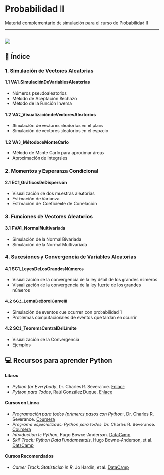 # Probabilidad II

Material complementario de simulación para el curso de Probabilidad II

---
![](https://upload.wikimedia.org/wikipedia/commons/f/f1/Monkey-typing.jpg)
---

## 📂 Índice

### 1. Simulación de Vectores Aleatorias
#### 1.1 VA1_SimulaciónDeVariablesAleatorias
* Números pseudoaleatorios
* Método de Aceptación Rechazo
* Método de la Función Inversa
#### 1.2 VA2_VisualizacióndeVectoresAleatorios
* Simulación de vectores aleatorios en el plano
* Simulación de vectores aleatorios en el espacio
#### 1.2 VA3_MétododeMonteCarlo
* Método de Monte Carlo para aproximar áreas
* Aproximación de Integrales
#### 

### 2. Momentos y Esperanza Condicional
#### 2.1 EC1_GráficosDeDispersión
* Visualización de dos muestras aleatorias
* Estimación de Varianza
* Estimación del Coeficiente de Correlación
  
### 3. Funciones de Vectores Aleatorios
#### 3.1 FVA1_NormalMultivariada
* Simulación de la Normal Bivariada
* Simulación de la Normal Multivariada
  
### 4. Sucesiones y Convergencia de Variables Aleatorias
#### 4.1 SC1_LeyesDeLosGrandesNúmeros
* Visualización de la convergencia de la ley débil de los grandes números
* Visualización de la convergencia de la ley fuerte de los grandes números
#### 4.2 SC2_LemaDeBorelCantelli
* Simulación de eventos que ocurren con probabilidad 1
* Problemas computacionales de eventos que tardan en ocurrir
#### 4.2 SC3_TeoremaCentralDelLímite
* Visualización de la Convergencia
* Ejemplos

## 💻 Recursos para aprender Python

#### Libros
* *Python for Everybody*, Dr. Charles R. Severance. [Enlace](https://do1.dr-chuck.com/pythonlearn/EN_us/pythonlearn.pdf)
* *Python para Todos*, Raúl González Duque. [Enlace](https://persoal.citius.usc.es/eva.cernadas/informaticaparacientificos/material/libros/Python%20para%20todos.pdf)

#### Cursos en Línea
* *Programación para todos (primeros pasos con Python)*, Dr. Charles R. Severance. [Coursera](https://www.coursera.org/learn/python?specialization=python)
* *Programa especializado: Python para todos*, Dr. Charles R. Severance. [Coursera](https://www.coursera.org/specializations/python)
* *Introduction to Python*, Hugo Bowne-Anderson. [DataCamp](https://app.datacamp.com/learn/courses/intro-to-python-for-data-science)
* *Skill Track: Python Data Fundamentals*, Hugo Bowne-Anderson, et al. [DataCamp](https://app.datacamp.com/learn/skill-tracks/python-data-fundamentals)

#### Cursos Recomendados
* *Career Track: Statistician in R*, Jo Hardin, et al. [DataCamp](https://app.datacamp.com/learn/career-tracks/statistician-with-r)
